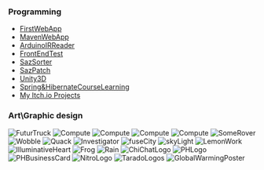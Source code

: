### Programming 
* [FirstWebApp](https://github.com/Sazails/FirstWebApp)<br>
* [MavenWebApp](https://github.com/Sazails/MavenWebApp)<br>
* [ArduinoIRReader](https://github.com/Sazails/Arduino-InfraredReaderInput)<br>
* [FrontEndTest](https://github.com/Sazails/FrontEndTesting)<br>
* [SazSorter](https://github.com/Sazails/SazSorter)<br>
* [SazPatch](https://github.com/Sazails/SazPatch)<br>
* [Unity3D](https://github.com/Sazails/Unity-3D)<br>
* [Spring&HibernateCourseLearning](https://github.com/Sazails/SpringHibernateCourseLearning)<br>
* [My Itch.io Projects](https://sazails.itch.io/)<br>

### Art\Graphic design
![FuturTruck](Images/FuturTruckEdit.png "FuturTruck")
![Compute](Images/flaming.png "Flaming")
![Compute](Images/vortex.png "Vortex")
![Compute](Images/volcano.png "Volcano")
![Compute](Images/Compute.png "Compute")
![SomeRover](Images/SomeRover.png "SomeRover")
![Wobble](Images/Wobble.png "Wobble")
![Quack](Images/Quack.png "Quack")
![Investigator](Images/Investigator.png "Investigator")
![fuseCity](Images/fuseCity.png "FuseCity")
![skyLight](Images/skyLight.png "SkyLight")
![LemonWork](Images/LemonWork.png "LemonWork")
![IlluminativeHeart](Images/IlluminativeHeart.png "IlluminativeHeart")
![Frog](Images/Frog.png "Frog")
![Rain](Images/Rain.png "Rain")
![ChiChatLogo](Images/ChiChatLogo.png "ChiChatLogo")
![PHLogo](Images/PHLogo.png "PHLogo")
![PHBusinessCard](Images/PHBusinessCard.png "PHBusinessCard")
![NitroLogo](Images/NitroLogo.png "NitroLogo")
![TaradoLogos](Images/TaradoLogos.png "TaradoLogos")
![GlobalWarmingPoster](Images/GlobalWarmingPoster.png "GlobalWarmingPoster")